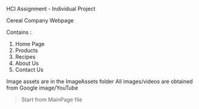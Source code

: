 HCI Assignment - Individual Project

Cereal Company Webpage

Contains :
1. Home Page
2. Products
3. Recipes
4. About Us
5. Contact Us

Image assets are in the ImageAssets folder
All images/videos are obtained from Google image/YouTube

> Start from MainPage file

